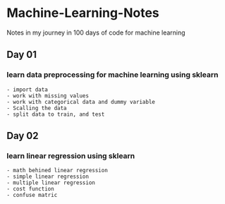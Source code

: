 # Machine-Learning-Notes
Notes in my journey in 100 days of code for machine learning
## Day 01
  ### learn data preprocessing for machine learning using sklearn
    - import data
    - work with missing values
    - work with categorical data and dummy variable
    - Scalling the data
    - split data to train, and test 
## Day 02
  ### learn linear regression using sklearn
    - math behined linear regression
    - simple linear regression 
    - multiple linear regression
    - cost function
    - confuse matric
